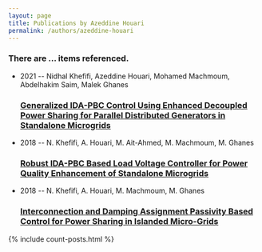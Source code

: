 ```yaml
---
layout: page
title: Publications by Azeddine Houari
permalink: /authors/azeddine-houari
---
```


<h3 id="number-posts">There are ... items referenced.</h3>
<ul class="post-list">
<li><span class='post-meta'>2021 -- Nidhal Khefifi, Azeddine Houari, Mohamed Machmoum, Abdelhakim Saim, Malek Ghanes</span><h3><a class='post-link' href="{{ site.baseurl }}/generalized-ida-pbc-control-using-enhanced-decoupled-power-sharing-for-parallel-distributed-generators-in-standalone-microgrids">Generalized IDA-PBC Control Using Enhanced Decoupled Power Sharing for Parallel Distributed Generators in Standalone Microgrids</a></h3></li>
<li><span class='post-meta'>2018 -- N. Khefifi, A. Houari, M. Ait-Ahmed, M. Machmoum, M. Ghanes</span><h3><a class='post-link' href="{{ site.baseurl }}/robust-ida-pbc-based-load-voltage-controller-for-power-quality-enhancement-of-standalone-microgrids">Robust IDA-PBC Based Load Voltage Controller for Power Quality Enhancement of Standalone Microgrids</a></h3></li>
<li><span class='post-meta'>2018 -- N. Khefifi, A. Houari, M. Machmoum, M. Ghanes</span><h3><a class='post-link' href="{{ site.baseurl }}/interconnection-and-damping-assignment-passivity-based-control-for-power-sharing-in-islanded-micro-grids">Interconnection and Damping Assignment Passivity Based Control for Power Sharing in Islanded Micro-Grids</a></h3></li>

</ul>
{% include count-posts.html %}
